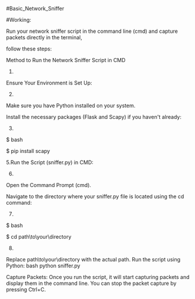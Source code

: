 #Basic_Network_Sniffer

#Working:

Run your network sniffer script in the command line (cmd) and capture packets directly in the terminal, 

follow these steps:

Method to Run the Network Sniffer Script in CMD

1.
Ensure Your Environment is Set Up:

2.
Make sure you have Python installed on your system.


Install the necessary packages (Flask and Scapy) if you haven't already:

3.

$ bash

$ pip install  scapy


5.Run the Script (sniffer.py)  in CMD:

6.
Open the Command Prompt (cmd).

Navigate to the directory where your sniffer.py file is located using the cd command:

7.

$ bash

$ cd path\to\your\directory

8.
Replace path\to\your\directory with the actual path.
Run the script using Python:
bash
python sniffer.py

Capture Packets:
Once you run the script, it will start capturing packets and display them in the command line.
You can stop the packet capture by pressing Ctrl+C.
